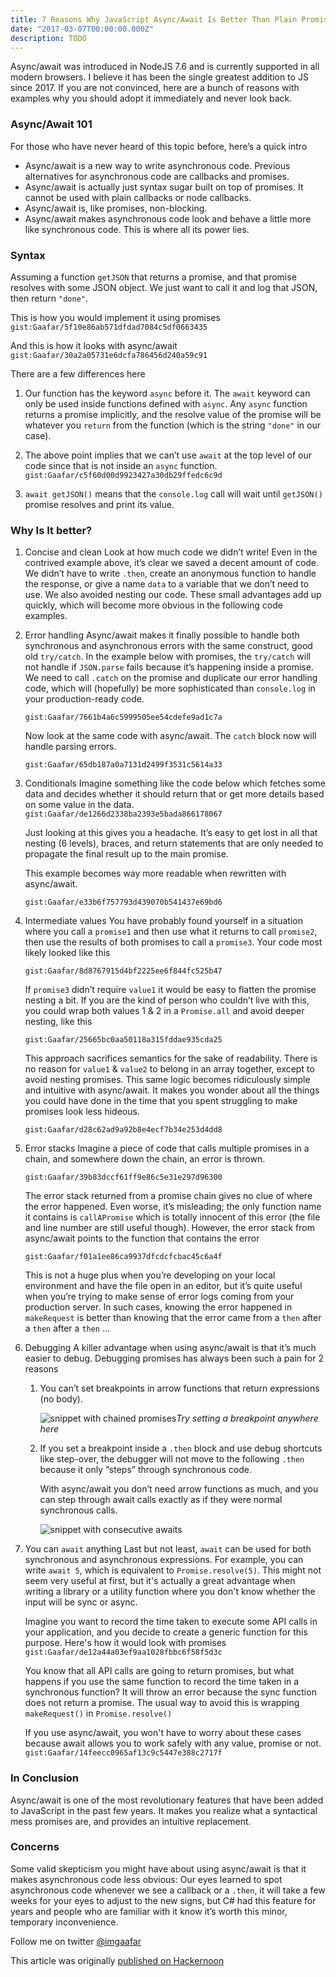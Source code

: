 ```yaml
---
title: 7 Reasons Why JavaScript Async/Await Is Better Than Plain Promises (Tutorial)
date: "2017-03-07T00:00:00.000Z"
description: TODO
---
```


Async/await was introduced in NodeJS 7.6 and is currently supported in all modern browsers. I believe it has been the single greatest addition to JS since 2017. If you are not convinced, here are a bunch of reasons with examples why you should adopt it immediately and never look back.

### Async/Await 101

For those who have never heard of this topic before, here’s a quick intro

* Async/await is a new way to write asynchronous code. Previous alternatives for asynchronous code are callbacks and promises.
* Async/await is actually just syntax sugar built on top of promises. It cannot be used with plain callbacks or node callbacks.
* Async/await is, like promises, non-blocking.
* Async/await makes asynchronous code look and behave a little more like synchronous code. This is where all its power lies.

### Syntax

Assuming a function `getJSON` that returns a promise, and that promise resolves with some JSON object. We just want to call it and log that JSON, then return `"done"`.

This is how you would implement it using promises
`gist:Gaafar/5f10e86ab571dfdad7084c5df0663435`



And this is how it looks with async/await
`gist:Gaafar/30a2a05731e6dcfa786456d240a59c91`

There are a few differences here
1. Our function has the keyword `async` before it. The `await` keyword can only be used inside functions defined with `async`. Any `async` function returns a promise implicitly, and the resolve value of the promise will be whatever you `return` from the function (which is the string `"done"` in our case).

1. The above point implies that we can’t use `await` at the top level of our code since that is not inside an `async` function.
    `gist:Gaafar/c5f60d00d9923427a30db29ffedc6c9d`


1. `await getJSON()` means that the `console.log` call will wait until `getJSON()` promise resolves and print its value.

### Why Is It better?

1. Concise and clean
Look at how much code we didn’t write! Even in the contrived example above, it’s clear we saved a decent amount of code. We didn’t have to write `.then`, create an anonymous function to handle the response, or give a name `data` to a variable that we don’t need to use. We also avoided nesting our code. These small advantages add up quickly, which will become more obvious in the following code examples.

2. Error handling
Async/await makes it finally possible to handle both synchronous and asynchronous errors with the same construct, good old `try/catch`. In the example below with promises, the `try/catch` will not handle if `JSON.parse` fails because it’s happening inside a promise. We need to call `.catch` on the promise and duplicate our error handling code, which will (hopefully) be more sophisticated than `console.log` in your production-ready code.

    `gist:Gaafar/7661b4a6c5999505ee54cdefe9ad1c7a`
    
    Now look at the same code with async/await. The `catch` block now will handle parsing errors.

    `gist:Gaafar/65db187a0a7131d2499f3531c5614a33`

3. Conditionals
Imagine something like the code below which fetches some data and decides whether it should return that or get more details based on some value in the data.
    `gist:Gaafar/de1266d2338ba2393e5bada866178067`


    Just looking at this gives you a headache. It’s easy to get lost in all that nesting (6 levels), braces, and return statements that are only needed to propagate the final result up to the main promise.

    This example becomes way more readable when rewritten with async/await.

    `gist:Gaafar/e33b6f757793d439070b541437e69bd6`

4. Intermediate values
You have probably found yourself in a situation where you call a `promise1` and then use what it returns to call `promise2`, then use the results of both promises to call a `promise3`. Your code most likely looked like this

    `gist:Gaafar/8d8767915d4bf2225ee6f844fc525b47`

    If `promise3` didn’t require `value1` it would be easy to flatten the promise nesting a bit. If you are the kind of person who couldn’t live with this, you could wrap both values 1 & 2 in a `Promise.all` and avoid deeper nesting, like this

    `gist:Gaafar/25665bc0aa50118a315fddae935cda25`

    This approach sacrifices semantics for the sake of readability. There is no reason for `value1` & `value2` to belong in an array together, except to avoid nesting promises.
This same logic becomes ridiculously simple and intuitive with async/await. It makes you wonder about all the things you could have done in the time that you spent struggling to make promises look less hideous.

    `gist:Gaafar/d28c62ad9a92b8e4ecf7b34e253d4dd8`

5. Error stacks
Imagine a piece of code that calls multiple promises in a chain, and somewhere down the chain, an error is thrown.

    `gist:Gaafar/39b83dccf61ff9e86c5e31e297d96300`

    The error stack returned from a promise chain gives no clue of where the error happened. Even worse, it’s misleading; the only function name it contains is `callAPromise` which is totally innocent of this error (the file and line number are still useful though).
However, the error stack from async/await points to the function that contains the error

    `gist:Gaafar/f01a1ee86ca9937dfcdcfcbac45c6a4f`

    This is not a huge plus when you’re developing on your local environment and have the file open in an editor, but it’s quite useful when you’re trying to make sense of error logs coming from your production server. In such cases, knowing the error happened in `makeRequest` is better than knowing that the error came from a `then` after a `then` after a `then` …

6. Debugging
A killer advantage when using async/await is that it’s much easier to debug. Debugging promises has always been such a pain for 2 reasons
    1. You can’t set breakpoints in arrow functions that return expressions (no body).

        ![snippet with chained promises](https://miro.medium.com/max/1260/1*n_V4LaVdBOFgGCbmTR_VKA.png)*Try setting a breakpoint anywhere here*


    2. If you set a breakpoint inside a `.then` block and use debug shortcuts like step-over, the debugger will not move to the following `.then` because it only “steps” through synchronous code.

        With async/await you don’t need arrow functions as much, and you can step through await calls exactly as if they were normal synchronous calls.

        ![snippet with consecutive awaits](https://miro.medium.com/max/1260/1*GWYd4eLrs0U96MkNNVB56A.png)

7. You can `await` anything
Last but not least, `await` can be used for both synchronous and asynchronous expressions. For example, you can write `await 5`, which is equivalent to `Promise.resolve(5)`. This might not seem very useful at first, but it's actually a great advantage when writing a library or a utility function where you don't know whether the input will be sync or async. 

    Imagine you want to record the time taken to execute some API calls in your application, and you decide to create a generic function for this purpose. Here's how it would look with promises
    `gist:Gaafar/de12a44a03ef9aa1028fbbc6f58f5d3c`
    
    You know that all API calls are going to return promises, but what happens if you use the same function to record the time taken in a synchronous function? It will throw an error because the sync function does not return a promise. The usual way to avoid this is wrapping `makeRequest()` in `Promise.resolve()`

    If you use async/await, you won't have to worry about these cases because await allows you to work safely with any value, promise or not.
    `gist:Gaafar/14feecc0965af13c9c5447e388c2717f`


### In Conclusion

Async/await is one of the most revolutionary features that have been added to JavaScript in the past few years. It makes you realize what a syntactical mess promises are, and provides an intuitive replacement.

### Concerns

Some valid skepticism you might have about using async/await is that it makes asynchronous code less obvious: Our eyes learned to spot asynchronous code whenever we see a callback or a `.then`, it will take a few weeks for your eyes to adjust to the new signs, but C# had this feature for years and people who are familiar with it know it’s worth this minor, temporary inconvenience.

Follow me on twitter [@imgaafar](https://twitter.com/imGaafar)

This article was originally [published on Hackernoon](https://hackernoon.com/6-reasons-why-javascripts-async-await-blows-promises-away-tutorial-c7ec10518dd9)